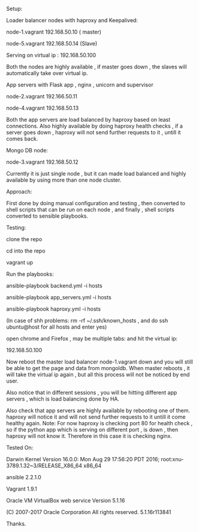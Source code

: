 Setup:

Loader balancer nodes with haproxy and Keepalived:

node-1.vagrant   192.168.50.10         ( master)

node-5.vagrant    192.168.50.14        (Slave)

Serving on virtual ip :  192.168.50.100    

Both the nodes are highly available , if master goes down , the slaves will automatically take over virtual ip.


App servers with Flask app , nginx , unicorn and supervisor

node-2.vagrant     192.166.50.11

node-4.vagrant     192.168.50.13

Both the app servers are load balanced by haproxy based on least connections. Also highly available by doing haproxy health
checks , if a server goes down , haproxy will not send further requests to it , untill it comes back.


Mongo DB node:


node-3.vagrant    192.168.50.12


Currently it is just single node , but it can made load balanced and highly available by using more than one node cluster.



Approach:

First done by doing manual configuration and testing , then converted to shell scripts that can be run on each node , and finally , shell scripts converted to sensible playbooks.


Testing:

clone the repo

cd into the repo

vagrant up


Run the playbooks:

ansible-playbook backend.yml -i hosts

ansible-playbook app_servers.yml -i hosts

ansible-playbook haproxy.yml -i hosts


(In case of shh problems: rm -rf ~/.ssh/known_hosts , 
and do ssh ubuntu@host for all hosts and enter yes)


open chrome and Firefox , may be multiple tabs:
and hit the virtual ip:


192.168.50.100


Now reboot the master load balancer node-1.vagrant down 
and you will still be able to get the page and data from mongoldb. When master reboots , it will take the virtual ip again , but all this process will not be noticed by end user.


Also notice that in different sessions , you will be hitting different app servers , which is load balancing done by HA.


Also check that app servers are highly available by rebooting one of them. haproxy will notice it and will not 
send further requests to it untill it come healthy again.
Note: For now haproxy is checking port 80 for health check , so if the python app which is serving on different port , is down , then haproxy will not know it. Therefore in this case it is checking nginx.


Tested On:

Darwin Kernel Version 16.0.0: Mon Aug 29 17:56:20 PDT 2016; root:xnu-3789.1.32~3/RELEASE_X86_64 x86_64

ansible 2.2.1.0

Vagrant 1.9.1

Oracle VM VirtualBox web service Version 5.1.16

(C) 2007-2017 Oracle Corporation
All rights reserved.
5.1.16r113841







Thanks.


